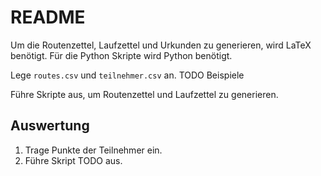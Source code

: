 # README

Um die Routenzettel, Laufzettel und Urkunden zu generieren, wird LaTeX benötigt. Für die Python Skripte wird Python benötigt.

Lege `routes.csv` und `teilnehmer.csv` an. TODO Beispiele

Führe Skripte aus, um Routenzettel und Laufzettel zu generieren.

## Auswertung

1. Trage Punkte der Teilnehmer ein.
2. Führe Skript TODO aus.
